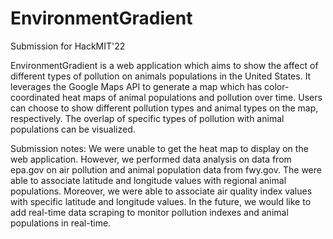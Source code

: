 # EnvironmentGradient
Submission for HackMIT'22

EnvironmentGradient is a web application which aims to show the affect of different types of pollution on animals populations in the United States. It leverages the Google Maps API to generate a map which has color-coordinated heat maps of animal populations and pollution over time. Users can choose to show different pollution types and animal types on the map, respectively. The overlap of specific types of pollution with animal populations can be visualized.

Submission notes: We were unable to get the heat map to display on the web application. However, we performed data analysis on data from epa.gov on air pollution and animal population data from fwy.gov. The were able to associate latitude and longitude values with regional animal populations. Moreover, we were able to associate air quality index values with specific latitude and longitude values. In the future, we would like to add real-time data scraping to monitor pollution indexes and animal populations in real-time.